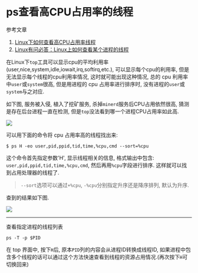 # ps查看高CPU占用率的线程

参考文章

1. [Linux下如何查看高CPU占用率线程](http://itindex.net/detail/45450-linux-cpu-%E7%BA%BF%E7%A8%8B)
2. [Linux有问必答：Linux上如何查看某个进程的线程](https://linux.cn/article-5633-1.html)

在Linux下`top`工具可以显示cpu的平均利用率(user,nice,system,idle,iowait,irq,softirq,etc.), 可以显示每个cpu的利用率, 但是无法显示每个线程的cpu利用率情况, 这时就可能出现这种情况, 总的 cpu 利用率中`user`或`system`很高, 但是用进程的 cpu 占用率进行排序时, 没有进程的`user`或`system`与之对应. 

如下图, 服务被入侵, 植入了挖矿服务, 杀掉`minerd`服务后CPU占用依然很高, 猜测是存在后台进程一直在检测, 但是`top`没法看到哪一个进程CPU占用率如此高.

![](https://gitee.com/generals-space/gitimg/raw/master/bc3643ce87a37194cd61427bb0939ffa.png)

可以用下面的命令将 cpu 占用率高的线程找出来: 

```
$ ps H -eo user,pid,ppid,tid,time,%cpu,cmd --sort=%cpu
```

这个命令首先指定参数'H', 显示线程相关的信息, 格式输出中包含: `user,pid,ppid,tid,time,%cpu,cmd`, 然后再用`%cpu`字段进行排序. 这样就可以找到占用处理器的线程了. 

> `--sort`选项可以通过`+%cpu`, `-%cpu`分别指定升序还是降序排列, 默认为升序.

查到的结果如下图.

![](https://gitee.com/generals-space/gitimg/raw/master/ceb8d634b41e796e3b6c98a8750ee88d.png)

------

查看指定进程的线程列表

```
ps -T -p $PID
```

在 top 界面中, 按下`H`后, 原本`PID`列的内容会从进程ID转换成线程ID, 如果进程中包含多个线程的话可以通过这个方法快速查看到线程的资源占用情况.(再次按下`H`可切换回来)
